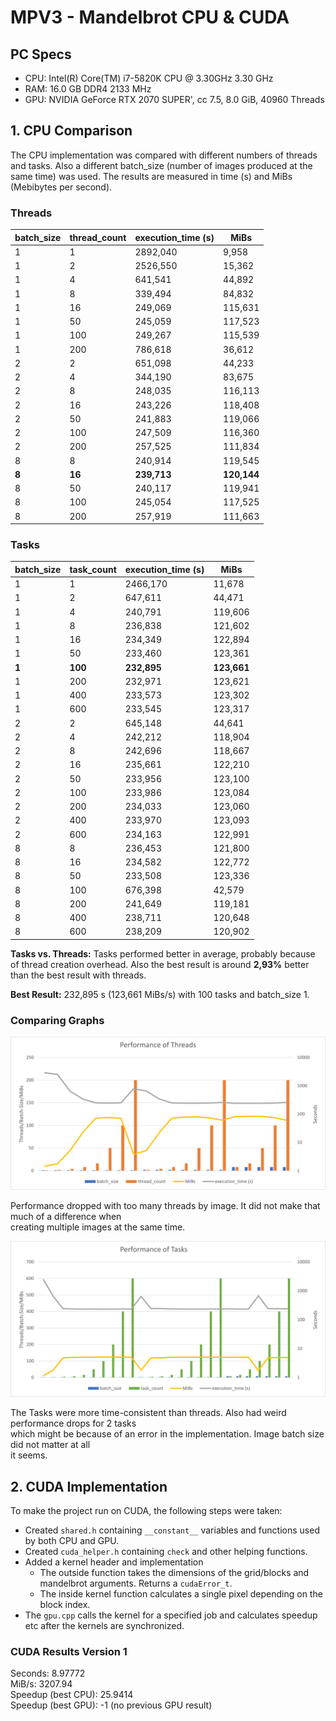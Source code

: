 # MPV3 - Mandelbrot CPU & CUDA
## PC Specs
* CPU: Intel(R) Core(TM) i7-5820K CPU @ 3.30GHz   3.30 GHz
* RAM: 16.0 GB DDR4 2133 MHz
* GPU: NVIDIA GeForce RTX 2070 SUPER', cc 7.5, 8.0 GiB, 40960 Threads

## 1. CPU Comparison
The CPU implementation was compared with different numbers of threads and tasks. Also a different batch_size (number of images produced at the same time) was used. The results are measured in time (s) and MiBs (Mebibytes per second).

### Threads
| batch_size | thread_count | execution_time (s) | MiBs   |
|------------|--------------|--------------------|--------|
| 1          | 1            | 2892,040           | 9,958  |
| 1          | 2            | 2526,550           | 15,362 |
| 1          | 4            | 641,541            | 44,892 |
| 1          | 8            | 339,494            | 84,832 |
| 1          | 16           | 249,069            | 115,631|
| 1          | 50           | 245,059            | 117,523|
| 1          | 100          | 249,267            | 115,539|
| 1          | 200          | 786,618            | 36,612 |
| 2          | 2            | 651,098            | 44,233 |
| 2          | 4            | 344,190            | 83,675 |
| 2          | 8            | 248,035            | 116,113|
| 2          | 16           | 243,226            | 118,408|
| 2          | 50           | 241,883            | 119,066|
| 2          | 100          | 247,509            | 116,360|
| 2          | 200          | 257,525            | 111,834|
| 8          | 8            | 240,914            | 119,545|
| **8**          | **16**           | **239,713**            | **120,144** |
| 8          | 50           | 240,117            | 119,941|
| 8          | 100          | 245,054            | 117,525|
| 8          | 200          | 257,919            | 111,663|

### Tasks
| batch_size | task_count | execution_time (s) | MiBs   |
|------------|------------|--------------------|--------|
| 1          | 1          | 2466,170           | 11,678 |
| 1          | 2          | 647,611            | 44,471 |
| 1          | 4          | 240,791            | 119,606|
| 1          | 8          | 236,838            | 121,602|
| 1          | 16         | 234,349            | 122,894|
| 1          | 50         | 233,460            | 123,361|
| **1**          | **100**        | **232,895**            | **123,661** |
| 1          | 200        | 232,971            | 123,621|
| 1          | 400        | 233,573            | 123,302|
| 1          | 600        | 233,545            | 123,317|
| 2          | 2          | 645,148            | 44,641 |
| 2          | 4          | 242,212            | 118,904|
| 2          | 8          | 242,696            | 118,667|
| 2          | 16         | 235,661            | 122,210|
| 2          | 50         | 233,956            | 123,100|
| 2          | 100        | 233,986            | 123,084|
| 2          | 200        | 234,033            | 123,060|
| 2          | 400        | 233,970            | 123,093|
| 2          | 600        | 234,163            | 122,991|
| 8          | 8          | 236,453            | 121,800|
| 8          | 16         | 234,582            | 122,772|
| 8          | 50         | 233,508            | 123,336|
| 8          | 100        | 676,398            | 42,579 |
| 8          | 200        | 241,649            | 119,181|
| 8          | 400        | 238,711            | 120,648|
| 8          | 600        | 238,209            | 120,902|


**Tasks vs. Threads:** Tasks performed better in average, probably because of thread creation overhead. Also the best result is around **2,93%** better than the best result with threads.

**Best Result:** 232,895 s (123,661 MiBs/s) with 100 tasks and batch_size 1.


### Comparing Graphs
![Threads](results/threads.png)

Performance dropped with too many threads by image. It did not make that much of a difference when			
creating multiple images at the same time. 			

![Tasks](results/tasks.png)

The Tasks were more time-consistent than threads. Also had weird performance drops for 2 tasks			
which might be because of an error in the implementation. Image batch size did not matter at all			
it seems.			

## 2. CUDA Implementation
To make the project run on CUDA, the following steps were taken:
* Created `shared.h` containing `__constant__` variables and functions used by both CPU and GPU.
* Created `cuda_helper.h` containing `check` and other helping functions.
* Added a kernel header and implementation
  * The outside function takes the dimensions of the grid/blocks and mandelbrot arguments. Returns a `cudaError_t`.	
  * The inside kernel function calculates a single pixel depending on the block index.
* The `gpu.cpp` calls the kernel for a specified job and calculates speedup etc after the kernels are synchronized.


### CUDA Results Version 1
Seconds: 8.97772  
MiB/s: 3207.94  
Speedup (best CPU): 25.9414  
Speedup (best GPU): -1 (no previous GPU result)  
